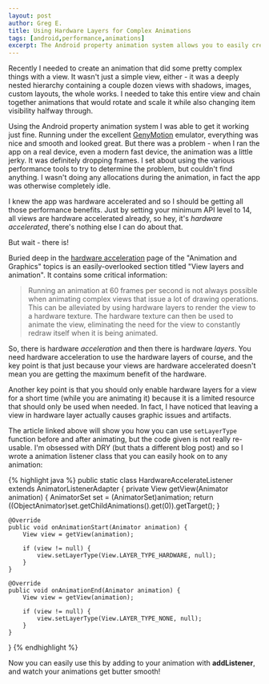 ```yaml
---
layout: post
author: Greg E.
title: Using Hardware Layers for Complex Animations
tags: [android,performance,animations]
excerpt: The Android property animation system allows you to easily create fancy animations. But sometimes these more complex animations may stutter or jank.</p><p>The key is that there is a difference between hardware <em>acceleration</em> and hardware <em>layers</em>. Here's why, and what to do about it.
---
```

Recently I needed to create an animation that did some pretty complex things with a view. It wasn't just a simple view, either - it was a deeply nested hierarchy containing a couple dozen views with shadows, images, custom layouts, the whole works. I needed to take this entire view and chain together animations that would rotate and scale it while also changing item visibility halfway through.

Using the Android property animation system I was able to get it working just fine. Running under the excellent <a href="http://genymotion.com/" target="_blank">GenyMotion</a> emulator, everything was nice and smooth and looked great. But there was a problem - when I ran the app on a real device, even a modern fast device, the animation was a little jerky. It was definitely dropping frames. I set about using the various performance tools to try to determine the problem, but couldn't find anything. I wasn't doing any allocations during the animation, in fact the app was otherwise completely idle.

I knew the app was hardware accelerated and so I should be getting all those performance benefits. Just by setting your minimum API level to 14, all views are hardware accelerated already, so hey, it's <em>hardware accelerated</em>, there's nothing else I can do about that.

But wait - there is!

Buried deep in the <a href="http://developer.android.com/guide/topics/graphics/hardware-accel.html" target="_blank">hardware acceleration</a> page of the "Animation and Graphics" topics is an easily-overlooked section titled "View layers and animation". It contains some critical information:

> Running an animation at 60 frames per second is not always possible when animating complex views that issue a lot of drawing operations. This can be alleviated by using hardware layers to render the view to a hardware texture. The hardware texture can then be used to animate the view, eliminating the need for the view to constantly redraw itself when it is being animated.

So, there is hardware <em>acceleration</em> and then there is hardware <em>layers</em>. You need hardware acceleration to use the hardware layers of course, and the key point is that just because your views are hardware accelerated doesn't mean you are getting the maximum benefit of the hardware.

Another key point is that you should only enable hardware layers for a view for a short time (while you are animating it) because it is a limited resource that should only be used when needed. In fact, I have noticed that leaving a view in hardware layer actually causes graphic issues and artifacts.

The article linked above will show you how you can use <code>setLayerType</code> function before and after animating, but the code given is not really re-usable. I'm obsessed with DRY (but thats a different blog post) and so I wrote a animation listener class that you can easily hook on to any animation:

{% highlight java %}
public static class HardwareAccelerateListener extends AnimatorListenerAdapter {
    private View getView(Animator animation) {
        AnimatorSet set = (AnimatorSet)animation;
        return ((ObjectAnimator)set.getChildAnimations().get(0)).getTarget();
    }

    @Override
    public void onAnimationStart(Animator animation) {
        View view = getView(animation);

        if (view != null) {
            view.setLayerType(View.LAYER_TYPE_HARDWARE, null);
        }
    }

    @Override
    public void onAnimationEnd(Animator animation) {         
        View view = getView(animation);

        if (view != null) {
            view.setLayerType(View.LAYER_TYPE_NONE, null);
        }
    }
}
{% endhighlight %}

Now you can easily use this by adding to your animation with **addListener**, and watch your animations get butter smooth!


